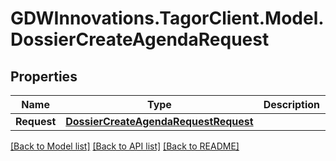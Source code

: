 # GDWInnovations.TagorClient.Model.DossierCreateAgendaRequest

## Properties

Name | Type | Description | Notes
------------ | ------------- | ------------- | -------------
**Request** | [**DossierCreateAgendaRequestRequest**](DossierCreateAgendaRequestRequest.md) |  | [optional] 

[[Back to Model list]](../README.md#documentation-for-models) [[Back to API list]](../README.md#documentation-for-api-endpoints) [[Back to README]](../README.md)

